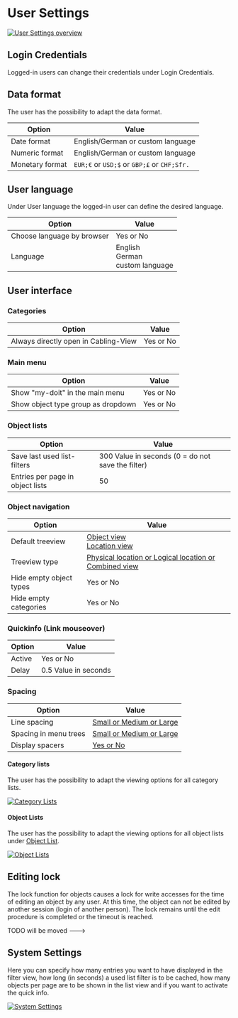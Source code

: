 # User Settings

[![User Settings overview](../../assets/images/en/system-administration/administration/user-settings/1-us.png)](../../assets/images/en/system-administration/administration/user-settings/1-us.png)

## Login Credentials

Logged-in users can change their credentials under Login Credentials.

## Data format

The user has the possibility to adapt the data format.

| Option | Value |
| - | - |
| Date format | English/German or custom language |
| Numeric format | English/German or custom language |
| Monetary format | `EUR;€` or `USD;$` or `GBP;£` or `CHF;Sfr.` |

## User language

Under User language the logged-in user can define the desired language.

| Option | Value |
| - | - |
| Choose language by browser | Yes or No |
| Language | English<br>German<br>custom language |

## User interface

### Categories

| Option | Value |
| - | - |
| Always directly open in Cabling-View | Yes or No |

### Main menu

| Option | Value |
| - | - |
| Show "my-doit" in the main menu | Yes or No |
| Show object type group as dropdown | Yes or No |

### Object lists

| Option | Value |
| - | - |
| Save last used list-filters | 300 Value in seconds (0 = do not save the filter) |
| Entries per page in object lists | 50 |

### Object navigation

| Option | Value |
| - | - |
| Default treeview | [Object view](../../basics/web-gui.md#object-view)<br>[Location view](../../basics/web-gui.md#location-view) |
| Treeview type | [Physical location or Logical location or Combined view](../../basics/web-gui.md#location-view) |
| Hide empty object types | Yes or No |
| Hide empty categories | Yes or No |

### Quickinfo (Link mouseover)

| Option | Value |
| - | - |
| Active | Yes or No |
| Delay | 0.5 Value in seconds |

### Spacing

| Option | Value |
| - | - |
| Line spacing | [Small or Medium or Large](../../basics/web-gui.md#category-line-spacing) |
| Spacing in menu trees | [Small or Medium or Large](../../basics/web-gui.md#spacing-in-menu-trees)  |
| Display spacers | [Yes or No](../../basics/web-gui.md#display-spacers) |

#### Category lists

The user has the possibility to adapt the viewing options for all category lists.

[![Category Lists](../../assets/images/en/system-administration/administration/user-settings/2-us.png)](../../assets/images/en/system-administration/administration/user-settings/2-us.png)

#### Object Lists

The user has the possibility to adapt the viewing options for all object lists under [Object List](../../basics/object-list/index.md).

[![Object Lists](../../assets/images/en/system-administration/administration/user-settings/3-us.png)](../../assets/images/en/system-administration/administration/user-settings/3-us.png)


## Editing lock

The lock function for objects causes a lock for write accesses for the time of editing an object by any user.
At this time, the object can not be edited by another session (login of another person). The lock remains until the edit procedure is completed or the timeout is reached.

TODO will be moved --->
## System Settings

Here you can specify how many entries you want to have displayed in the filter view, how long (in seconds) a used list filter is to be cached, how many objects per page are to be shown in the list view and if you want to activate the quick info.

[![System Settings](../../assets/images/en/system-administration/administration/user-settings/7-us.png)](../../assets/images/en/system-administration/administration/user-settings/7-us.png)
